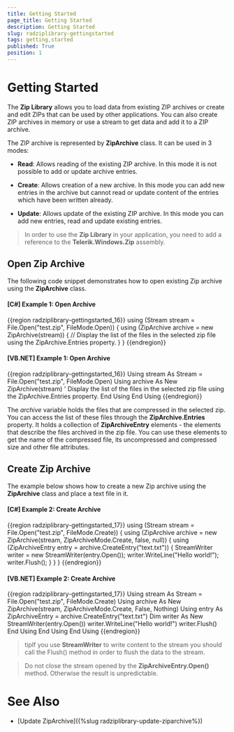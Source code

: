 ```yaml
---
title: Getting Started
page_title: Getting Started
description: Getting Started
slug: radziplibrary-gettingstarted
tags: getting,started
published: True
position: 1
---
```


# Getting Started



The __Zip Library__ allows you to load data from existing ZIP archives or create and edit ZIPs that can be used by other applications. You can also create ZIP archives in memory or use a stream to get data and add it to a ZIP archive.
      

The ZIP archive is represented by __ZipArchive__ class. It can be used in 3 modes:
      

* __Read__: Allows reading of the existing ZIP archive. In this mode it is not possible to add or update archive entries.
          

* __Create__: Allows creation of a new archive. In this mode you can add new entries in the archive but cannot read or update content of the entries which have been written already.
          

* __Update__: Allows update of the existing ZIP archive. In this mode you can add new entries, read and update existing entries.
          

>In order to use the __Zip Library__ in your application, you need to add a reference to the   __Telerik.Windows.Zip__ assembly.
                

## Open Zip Archive

The following code snippet demonstrates how to open existing Zip archive using the __ZipArchive__ class.
        

#### __[C#] Example 1: Open Archive__

{{region radziplibrary-gettingstarted_16}}
	            using (Stream stream = File.Open("test.zip", FileMode.Open))
	            {
	                using (ZipArchive archive = new ZipArchive(stream))
	                {
	                    // Display the list of the files in the selected zip file using the ZipArchive.Entries property.
	                }
	            }
	{{endregion}}



#### __[VB.NET] Example 1: Open Archive__

{{region radziplibrary-gettingstarted_16}}
				Using stream As Stream = File.Open("test.zip", FileMode.Open)
					Using archive As New ZipArchive(stream)
						' Display the list of the files in the selected zip file using the ZipArchive.Entries property.
					End Using
				End Using
	{{endregion}}


The *archive* variable holds the files that are compressed in the selected zip. You can access the list of these files through the __ZipArchive.Entries__ property. It holds a collection of __ZipArchiveEntry__ elements - the elements that describe the files archived in the zip file. You can use these elements to get the name of the compressed file, its uncompressed and compressed size and other file attributes.
        

## Create Zip Archive

The example below shows how to create a new Zip archive using the __ZipArchive__ class and place a text file in it.
        

#### __[C#] Example 2: Create Archive__

{{region radziplibrary-gettingstarted_17}}
	            using (Stream stream = File.Open("test.zip", FileMode.Create))
	            {
	                using (ZipArchive archive = new ZipArchive(stream, ZipArchiveMode.Create, false, null))
	                {
	                    using (ZipArchiveEntry entry = archive.CreateEntry("text.txt"))
	                    {
	                        StreamWriter writer = new StreamWriter(entry.Open());
	                        writer.WriteLine("Hello world!");
	                        writer.Flush();
	                    }
	                }
	            }
	{{endregion}}



#### __[VB.NET] Example 2: Create Archive__

{{region radziplibrary-gettingstarted_17}}
				Using stream As Stream = File.Open("test.zip", FileMode.Create)
					Using archive As New ZipArchive(stream, ZipArchiveMode.Create, False, Nothing)
						Using entry As ZipArchiveEntry = archive.CreateEntry("text.txt")
							Dim writer As New StreamWriter(entry.Open())
							writer.WriteLine("Hello world!")
							writer.Flush()
						End Using
					End Using
				End Using
	{{endregion}}



>tipIf you use __StreamWriter__ to write content to the stream you should call the Flush() method in order to flush the data to the stream.
          

>Do not close the stream opened by the __ZipArchiveEntry.Open()__ method. Otherwise the result is unpredictable.
          

# See Also

 * [Update ZipArchive]({%slug radziplibrary-update-ziparchive%})
